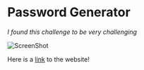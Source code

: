 # Password Generator
*I found this challenge to be very challenging*

![ScreenShot](https://github.com/clairedelargy/Challenge-Week-1/blob/main/assets/images/digital-marketing-meeting.jpg)

Here is a [link](https://clairedelargy.github.io/Challenge-Week-3/) to the website!
